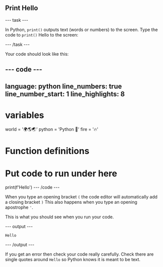 <h2 class="c-project-heading--task">Print Hello</h2>

--- task ---

In Python, `print()` outputs text (words or numbers) to the screen.
Type the code to `print()` Hello to the screen:

--- /task ---

Your code should look like this:

--- code ---
---
language: python
line_numbers: true
line_number_start: 1
line_highlights: 8
---
# variables
world = '🌍🌎🌏'
python = 'Python 🐍'
fire = '🔥'

# Function definitions        
  
# Put code to run under here
print(f'Hello')
--- /code ---

<div class="c-project-callout c-project-callout--tip">

When you type an opening bracket `(` the code editor will automatically add a closing bracket `)` 
This also happens when you type an opening apostrophe `'`.

</div>

This is what you should see when you run your code.

--- output ---

```
Hello
```

--- /output ---

<div class="c-project-callout c-project-callout--debug">

If you get an error then check your code really carefully. Check there are single quotes around `Hello` so Python knows it is meant to be text.

</div>
